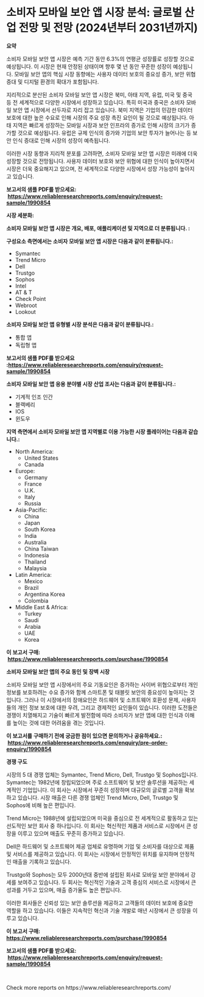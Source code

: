 <p><h1>소비자 모바일 보안 앱 시장 분석: 글로벌 산업 전망 및 전망 (2024년부터 2031년까지)</h1></p><p><strong>요약</strong></p>
<p><p>소비자 모바일 보안 앱 시장은 예측 기간 동안 6.3%의 연평균 성장률로 성장할 것으로 예상됩니다. 이 시장은 현재 안정된 상태이며 향후 몇 년 동안 꾸준한 성장이 예상됩니다. 모바일 보안 앱의 핵심 시장 동향에는 사용자 데이터 보호의 중요성 증가, 보안 위협 증대 및 디지털 환경의 확대가 포함됩니다.</p><p>지리적으로 분산된 소비자 모바일 보안 앱 시장은 북미, 아태 지역, 유럽, 미국 및 중국 등 전 세계적으로 다양한 시장에서 성장하고 있습니다. 특히 미국과 중국은 소비자 모바일 보안 앱 시장에서 선두자로 자리 잡고 있습니다. 북미 지역은 기업의 민감한 데이터 보호에 대한 높은 수요로 인해 시장의 주요 성장 촉진 요인이 될 것으로 예상됩니다. 아태 지역은 빠르게 성장하는 모바일 시장과 보안 인프라의 증가로 인해 시장의 크기가 증가할 것으로 예상됩니다. 유럽은 규제 인식의 증가와 기업의 보안 투자가 늘어나는 등 보안 인식 증대로 인해 시장의 성장이 예측됩니다.</p><p>이러한 시장 동향과 지리적 분포를 고려하면, 소비자 모바일 보안 앱 시장은 미래에 더욱 성장할 것으로 전망됩니다. 사용자 데이터 보호와 보안 위협에 대한 인식이 높아지면서 시장은 더욱 중요해지고 있으며, 전 세계적으로 다양한 시장에서 성장 가능성이 높아지고 있습니다.</p></p>
<p><strong>보고서의 샘플 PDF를 받으세요: &nbsp;<a href="https://www.reliableresearchreports.com/enquiry/request-sample/1990854">https://www.reliableresearchreports.com/enquiry/request-sample/1990854</a></strong></p>
<p><strong>시장 세분화:</strong></p>
<p><strong> 소비자 모바일 보안 앱 시장은 개요, 배포, 애플리케이션 및 지역으로 더 분류됩니다. :</strong></p>
<p><strong>구성요소 측면에서는 소비자 모바일 보안 앱 시장은 다음과 같이 분류됩니다.:</strong></p>
<p><ul><li>Symantec</li><li>Trend Micro</li><li>Dell</li><li>Trustgo</li><li>Sophos</li><li>Intel</li><li>AT & T</li><li>Check Point</li><li>Webroot</li><li>Lookout</li></ul></p>
<p><strong> 소비자 모바일 보안 앱 유형별 시장 분석은 다음과 같이 분류됩니다.:</strong></p>
<p><ul><li>통합 앱</li><li>독립형 앱</li></ul></p>
<p><strong>보고서의 샘플 PDF를 받으세요 :<a href="https://www.reliableresearchreports.com/enquiry/request-sample/1990854">https://www.reliableresearchreports.com/enquiry/request-sample/1990854</a></strong></p>
<p><strong> 소비자 모바일 보안 앱 응용 분야별 시장 산업 조사는 다음과 같이 분류됩니다.:</strong></p>
<p><ul><li>기계적 인조 인간</li><li>블랙베리</li><li>IOS</li><li>윈도우</li></ul></p>
<p><strong>지역 측면에서 소비자 모바일 보안 앱 지역별로 이용 가능한 시장 플레이어는 다음과 같습니다.:</strong></p>
<p><ul>
    <li>
        North America:
        <ul>
            <li>United States</li>
            <li>Canada</li>
        </ul>
    </li>
    <li>
        Europe:
        <ul>
            <li>Germany</li>
            <li>France</li>
            <li>U.K.</li>
            <li>Italy</li>
            <li>Russia</li>
        </ul>
    </li>
    <li>
        Asia-Pacific:
        <ul>
            <li>China</li>
            <li>Japan</li>
            <li>South Korea</li>
            <li>India</li>
            <li>Australia</li>
            <li>China Taiwan</li>
            <li>Indonesia</li>
            <li>Thailand</li>
            <li>Malaysia</li>
        </ul>
    </li>
    <li>
        Latin America:
        <ul>
            <li>Mexico</li>
            <li>Brazil</li>
            <li>Argentina Korea</li>
            <li>Colombia</li>
        </ul>
    </li>
    <li>
        Middle East & Africa:
        <ul>
            <li>Turkey</li>
            <li>Saudi</li>
            <li>Arabia</li>
            <li>UAE</li>
            <li>Korea</li>
        </ul>
    </li>
    </ul></p>
<p><strong>이 보고서 구매: &nbsp;<a href="https://www.reliableresearchreports.com/purchase/1990854">https://www.reliableresearchreports.com/purchase/1990854</a></strong></p>
<p><strong>소비자 모바일 보안 앱의 주요 동인 및 장벽 시장</strong></p>
<p><p>소비자 모바일 보안 앱 시장에서의 주요 기동요인은 증가하는 사이버 위협으로부터 개인 정보를 보호하려는 수요 증가와 함께 스마트폰 및 태블릿 보안의 중요성이 높아지는 것입니다. 그러나 이 시장에서의 장애요인은 하드웨어 및 소프트웨어 호환성 문제, 사용자들의 개인 정보 보호에 대한 우려, 그리고 경제적인 요인들이 있습니다. 이러한 도전들은 경쟁이 치열해지고 기술이 빠르게 발전함에 따라 소비자가 보안 앱에 대한 인식과 이해를 높이는 것에 대한 어려움을 겪는 것입니다.</p></p>
<p><strong>이 보고서를 구매하기 전에 궁금한 점이 있으면 문의하거나 공유하세요.: &nbsp;<a href="https://www.reliableresearchreports.com/enquiry/pre-order-enquiry/1990854">https://www.reliableresearchreports.com/enquiry/pre-order-enquiry/1990854</a></strong></p>
<p><strong>경쟁 구도</strong></p>
<p><p>시장의 5 대 경쟁 업체는 Symantec, Trend Micro, Dell, Trustgo 및 Sophos입니다. Symantec는 1982년에 창립되었으며 주로 소프트웨어 및 보안 솔루션을 제공하는 세계적인 기업입니다. 이 회사는 시장에서 꾸준히 성장하며 대규모의 글로벌 고객을 확보하고 있습니다. 시장 매출은 다른 경쟁 업체인 Trend Micro, Dell, Trustgo 및 Sophos에 비해 높은 편입니다. </p><p>Trend Micro는 1988년에 설립되었으며 미국을 중심으로 전 세계적으로 활동하고 있는 선도적인 보안 회사 중 하나입니다. 이 회사는 혁신적인 제품과 서비스로 시장에서 큰 성장을 이루고 있으며 매출도 꾸준히 증가하고 있습니다.</p><p>Dell은 하드웨어 및 소프트웨어 제공 업체로 유명하며 기업 및 소비자를 대상으로 제품 및 서비스를 제공하고 있습니다. 이 회사는 시장에서 안정적인 위치를 유지하며 안정적인 매출을 기록하고 있습니다.</p><p>Trustgo와 Sophos는 모두 2000년대 중반에 설립된 회사로 모바일 보안 분야에서 강세를 보여주고 있습니다. 두 회사는 혁신적인 기술과 고객 중심의 서비스로 시장에서 큰 성과를 거두고 있으며, 매출 증가율도 높은 편입니다. </p><p>이러한 회사들은 신뢰성 있는 보안 솔루션을 제공하고 고객들의 데이터 보호에 중요한 역할을 하고 있습니다. 이들은 지속적인 혁신과 기술 개발로 매년 시장에서 큰 성장을 이루고 있습니다.</p></p>
<p><strong>이 보고서 구매: &nbsp; <a href="https://www.reliableresearchreports.com/purchase/1990854">https://www.reliableresearchreports.com/purchase/1990854</a></strong></p>
<p><strong>보고서의 샘플 PDF를 받으세요: &nbsp;<a href="https://www.reliableresearchreports.com/enquiry/request-sample/1990854">https://www.reliableresearchreports.com/enquiry/request-sample/1990854</a></strong><strong></strong></p>
<p>&nbsp;</p>
<p>Check more reports on https://www.reliableresearchreports.com/</p>